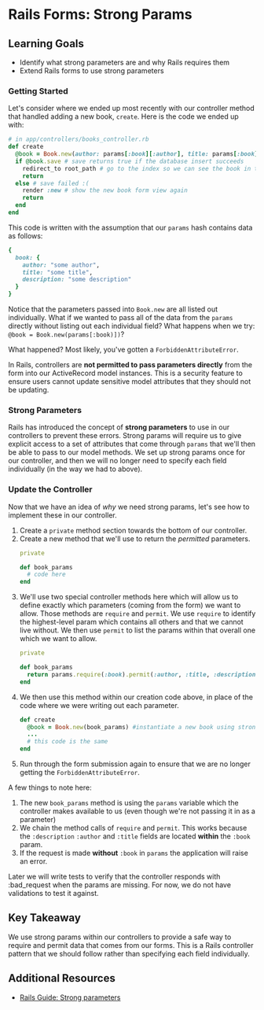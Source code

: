 # Rails Forms: Strong Params

## Learning Goals

- Identify what strong parameters are and why Rails requires them
- Extend Rails forms to use strong parameters

### Getting Started

Let's consider where we ended up most recently with our controller method that handled adding a new book, `create`. Here is the code we ended up with:
```ruby
# in app/controllers/books_controller.rb
def create
  @book = Book.new(author: params[:book][:author], title: params[:book][:title], params[:book][:description]) #instantiate a new book
  if @book.save # save returns true if the database insert succeeds
    redirect_to root_path # go to the index so we can see the book in the list
    return
  else # save failed :(
    render :new # show the new book form view again
    return
  end
end
```

This code is written with the assumption that our `params` hash contains data as follows:
```ruby
{
  book: {
    author: "some author",
    title: "some title",
    description: "some description"
  }
}
```

Notice that the parameters passed into `Book.new` are all listed out individually. What if we wanted to pass all of the data from the `params` directly without listing out each individual field? What happens when we try: `@book = Book.new(params[:book)])`?

What happened? Most likely, you've gotten a `ForbiddenAttributeError`.

In Rails, controllers are **not permitted to pass parameters directly** from the form into our ActiveRecord model instances. This is a security feature to ensure users cannot update sensitive model attributes that they should not be updating.

### Strong Parameters

Rails has introduced the concept of **strong parameters** to use in our controllers to prevent these errors. Strong params will require us to give explicit access to a set of attributes that come through `params` that we'll then be able to pass to our model methods. We set up strong params once for our controller, and then we will no longer need to specify each field individually (in the way we had to above).

### Update the Controller

Now that we have an idea of _why_ we need strong params, let's see how to implement these in our controller.

1. Create a `private` method section towards the bottom of our controller.
1. Create a new method that we'll use to return the _permitted_ parameters.
    ```ruby
    private

    def book_params
      # code here
    end
    ```
1. We'll use two special controller methods here which will allow us to define exactly which parameters (coming from the form) we want to allow. Those methods are `require` and `permit`.  We use `require` to identify the highest-level param which contains all others and that we cannot live without. We then use `permit` to list the params within that overall one which we want to allow.
    ```ruby
    private

    def book_params
      return params.require(:book).permit(:author, :title, :description)
    end
    ```
1. We then use this method within our creation code above, in place of the code where we were writing out each parameter.
    ```ruby
    def create
      @book = Book.new(book_params) #instantiate a new book using strong params
      ...
      # this code is the same
    end
    ```
1. Run through the form submission again to ensure that we are no longer getting the `ForbiddenAttributeError`.

A few things to note here:

1. The new `book_params` method is using the `params` variable which the controller makes available to us (even though we're not passing it in as a parameter)
1. We chain the method calls of `require` and `permit`. This works because the `:description` `:author` and `:title` fields are located **within** the `:book` param.
1. If the request is made **without** `:book` in `params` the application will raise an error.  

Later we will write tests to verify that the controller responds with :bad_request when the params are missing.  For now, we do not have validations to test it against.


## Key Takeaway

We use strong params within our controllers to provide a safe way to require and permit data that comes from our forms. This is a Rails controller pattern that we should follow rather than specifying each field individually.

## Additional Resources

- [Rails Guide: Strong parameters](http://edgeguides.rubyonrails.org/action_controller_overview.html#strong-parameters)
